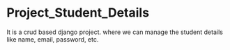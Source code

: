 # Project_Student_Details
It is a crud based django project. where we can manage the student details like name, email, password, etc.
